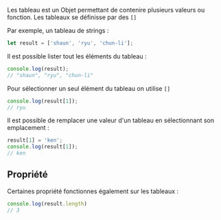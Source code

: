 Les tableau est un Objet permettant de contenire plusieurs valeurs ou fonction.
Les tableaux se définisse par des `[]`

Par exemple, un tableau de strings :
```js
let result = ['shaun', 'ryu', 'chun-li'];
```

Il est possible lister tout les éléments du tableau :
```js
console.log(result);
// "shaun", "ryu", "chun-li"
```

Pour sélectionner un seul élément du tableau on utilise `[]`
```js
console.log(result[1]);
// ryu
```

Il est possible de remplacer une valeur d'un tableau en sélectionnant son emplacement :
```js
result[1] = 'ken';
console.log(result[1]);
// ken
```


## Propriété
Certaines propriété fonctionnes également sur les tableaux :
```js
console.log(result.length)
// 3
```